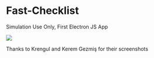 # Fast-Checklist
Simulation Use Only, First Electron JS App

![](https://media.discordapp.net/attachments/515535783503986933/822957720952766535/unknown.png?width=1000&height=670)


Thanks to Krengul and Kerem Gezmiş for their screenshots
